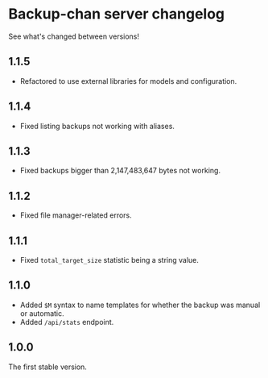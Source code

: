 # Backup-chan server changelog

See what's changed between versions!

## 1.1.5

* Refactored to use external libraries for models and configuration.

## 1.1.4

* Fixed listing backups not working with aliases.

## 1.1.3

* Fixed backups bigger than 2,147,483,647 bytes not working.

## 1.1.2

* Fixed file manager-related errors.

## 1.1.1

* Fixed `total_target_size` statistic being a string value.

## 1.1.0

* Added `$M` syntax to name templates for whether the backup was manual or automatic.
* Added `/api/stats` endpoint.

## 1.0.0

The first stable version.
